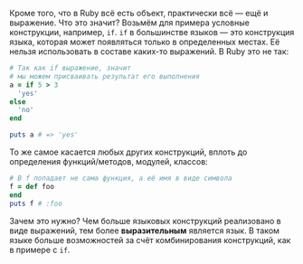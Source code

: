 
Кроме того, что в Ruby всё есть объект, практически всё — ещё и выражение. Что это значит? Возьмём для примера условные конструкции, например, `if`. `if` в большинстве языков — это конструкция языка, которая может появляться только в определенных местах. Её нельзя использовать в составе каких-то выражений. В Ruby это не так:

```ruby
# Так как if выражение, значит
# мы можем присваивать результат его выполнения
a = if 5 > 3
  'yes'
else
  'no'
end

puts a # => 'yes'
```

То же самое касается любых других конструкций, вплоть до определения функций/методов, модулей, классов:

```ruby
# В f попадает не сама функция, а её имя в виде символа
f = def foo
end
puts f # :foo
```

Зачем это нужно? Чем больше языковых конструкций реализовано в виде выражений, тем более **выразительным** является язык. В таком языке больше возможностей за счёт комбинирования конструкций, как в примере с `if`.
